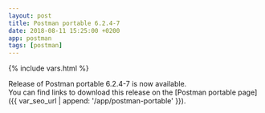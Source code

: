 ```yaml
---
layout: post
title: Postman portable 6.2.4-7
date: 2018-08-11 15:25:00 +0200
app: postman
tags: [postman]
---
```

{% include vars.html %}

Release of Postman portable 6.2.4-7 is now available.<br />
You can find links to download this release on the [Postman portable page]({{ var_seo_url | append: '/app/postman-portable' }}).
